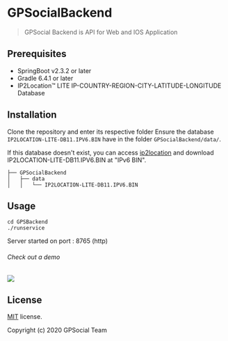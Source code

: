 
# GPSocialBackend
> GPSocial Backend is API for Web and IOS Application
## Prerequisites

* SpringBoot v2.3.2 or later
* Gradle 6.4.1 or later
* IP2Location™ LITE IP-COUNTRY-REGION-CITY-LATITUDE-LONGITUDE Database

## Installation

Clone the repository and enter its respective folder
Ensure the database `IP2LOCATION-LITE-DB11.IPV6.BIN` have in the folder `GPSocialBackend/data/`.

If this database doesn't exist, you can access [ip2location](https://lite.ip2location.com/database/ip-country-region-city-latitude-longitude-zipcode-timezone) and download IP2LOCATION-LITE-DB11.IPV6.BIN at "IPv6 BIN".
```
├── GPSocialBackend
│   ├── data
│   │   └── IP2LOCATION-LITE-DB11.IPV6.BIN
```

## Usage

```
cd GPSBackend
./runservice
```

Server started on port : 8765 (http)

###### Check out a demo

<a href="https://asciinema.org/a/361649" target="_blank"><img src="https://asciinema.org/a/361649.svg" /></a>


## License

[MIT](https://github.com/hcnhatnam/GPSocial/blob/master/LICENSE) license.

Copyright (c) 2020 GPSocial Team
